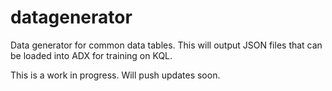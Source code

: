# datagenerator

Data generator for common data tables.  This will output JSON files that can be loaded into ADX for training on KQL.  

This is a work in progress.  Will push updates soon.  
